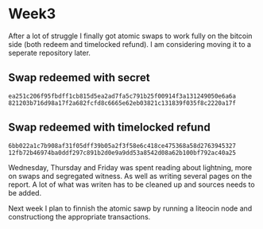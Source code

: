 # Week3

After a lot of struggle I finally got atomic swaps to work fully on the bitcoin side (both redeem and timelocked refund). I am considering moving it to a seperate repository later.

## Swap redeemed with secret

`ea251c206f95fbdff1cb815d5ea2ad7fa5c791b25f00914f3a131249050e6a6a`
`821203b716d98a17f2a682fcfd8c6665e62eb03821c131839f035f8c2220a17f`

## Swap redeemed with timelocked refund

`6bb022a1c7b908af31f05dff39b05a2f3f58e6c418ce475368a58d2763945327`
`12fb72b46974ba0ddf297c891b2d0e9a9dd53a8542d08a62b100bf792ac40a25`

Wednesday, Thursday and Friday was spent reading about lightning, more on swaps and segregated witness. As well as writing several pages on the report. A lot of what was writen has to be cleaned up and sources needs to be added. 

Next week I plan to finnish the atomic sawp by running a liteocin node and constructiong the appropriate transactions.